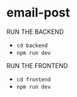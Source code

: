 # email-post

RUN THE BACKEND
* `cd backend`
* `npm run dev`

RUN THE FRONTEND
* `cd frontend`
* `npm run dev`

